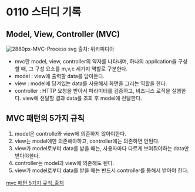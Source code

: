 # 0110 스터디 기록
## Model, View, Controller (MVC)
![2880px-MVC-Process svg](https://user-images.githubusercontent.com/87291052/211569723-4357090b-12b3-4491-9d9b-5337896674e0.png)
출처: 위키피디아

* mvc란 model, view, controller의 약자를 나타내며, 하나의 application을 구성할 때, 그 구성 요소를 m,v,c 세가지 역할로 구분한다.
* model : view에 출력할 data를 담아둔다. 
* view : model에 담겨있는 data를 사용해서 화면을 그리는 역할을 한다.
* controller : HTTP 요청을 받아서 파라미터를 검증하고, 비즈니스 로직을 실행한다. view에 전달할 결과 data를 조회 후 model에 전달한다.
   
## MVC 패턴의 5가지 규칙
1. model은 controlle와 view에 의존하지 않아야한다.
2. view는 model에만 의존해야하고, controller에는 의존하면 안된다.
3. view가 model로부터 data를 받을 때는, 사용자마다 다르게 보여줘야하는 data만 받아야한다.
4. controller는 model과 view에 의존해도 된다.
5. view가 model로부터 data를 받을 때는 반드시 controller를 통해서 받아야 한다.

[mvc 패턴 5가지 규칙_출처](https://hyeon9mak.github.io/5-rules-for-MVC-pattern/)